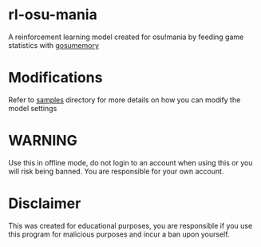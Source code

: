 # rl-osu-mania

A reinforcement learning model created for osu!mania by feeding game statistics with [gosumemory](https://github.com/l3lackShark/gosumemory)

# Modifications

Refer to [samples](samples) directory for more details on how you can modify the model settings

# WARNING

Use this in offline mode, do not login to an account when using this or you will risk being banned. You are responsible for your own account.

# Disclaimer

This was created for educational purposes, you are responsible if you use this program for malicious purposes and incur a ban upon yourself.

